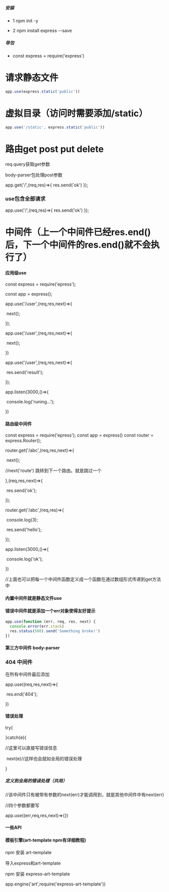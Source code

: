 ##### 安装

- 1 npm init -y

- 2  npm install express --save

##### 导包

- const express = require('express')

# 请求静态文件

```javascript
app.use(express.static('public'))
```

# 虚拟目录（访问时需要添加/static）

```javascript
app.use('/static', express.static('public'))
```

# 路由get post put delete

req.query获取get参数

body-parser包处理post参数

app.get('/',(req,res)=>{ res.send('ok') });

### use包含全部请求

app.use('/',(req,res)=>{ res.send('ok') });

# 中间件（上一个中间件已经res.end()后，下一个中间件的res.end()就不会执行了）

#### 应用级use

const express = require('epress');

const app = express();

app.use('/user',(req,res,next)=>{

​    next();

});

app.use('/user',(req,res,next)=>{

​    next();

})

app.use('/user',(req,res,next)=>{

​    res.send('result');

});

app.listen(3000,()=>{

​    console.log('runing...');

})

#### 路由级中间件

const express = require('epress');
const app = express()
const router = express.Router();

router.get('/abc',(req,res,next)=>{

​    next();

//next('route') 跳转到下一个路由。就是跳过一个

},(req,res,next)=>{

​    res.send('ok');

});

router.get('/abc',(req,res)=>{

​    console.log(3);

​    res.send('hello');

});

app.listen(3000,()=>{

​    console.log('ok');

})

//上面也可以把每一个中间件函数定义成一个函数在通过数组形式传递到get方法中

#### 内置中间件就是静态文件use

#### 错误中间件就是添加一个err对象使得友好提示

```javascript
app.use(function (err, req, res, next) {
  console.error(err.stack)
  res.status(500).send('Something broke!')
})
```

#### 第三方中间件  body-parser

### 404 中间件

在所有中间件最后添加

app.use((req,res,next)=>{

​    res.end('404');

})

#### 错误处理

try{

}catch(e){

//这里可以直接写错误信息

​    next(e)//这样也会就如全局的错误处理

}

##### 定义到全局的错误处理（共用）

//该中间件只有被带有参数的next(err)才能调用到，就是其他中间件中有next(err)

//四个参数都要写

app.use((err,req,res,next)=>{})

#### 一些API

#### 模板引擎(art-template npm有详细教程)

npm 安装 art-template

导入express和art-template

npm 安装 express-art-template

app.engine('art',require('express-art-template'))
